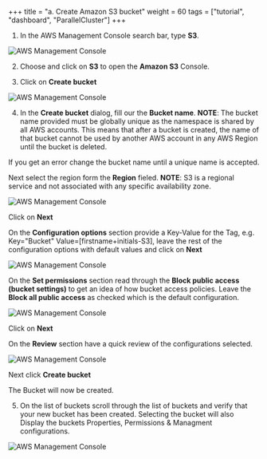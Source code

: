 +++
title = "a. Create Amazon S3 bucket"
weight = 60
tags = ["tutorial", "dashboard", "ParallelCluster"]
+++

1.	In the AWS Management Console search bar, type **S3**.

![AWS Management Console](/images/hpc-aws-parallelcluster-workshop/S3/S3Service.png)


2.	Choose and click on **S3** to open the **Amazon S3** Console.

3.	Click on **Create bucket** 

![AWS Management Console](/images/hpc-aws-parallelcluster-workshop/S3/S3CreateBucket.png)

4.	In the **Create bucket** dialog, fill our the **Bucket name**. 
**NOTE**: The bucket name provided must be globally unique as the namespace is shared by all AWS accounts. This means that after a bucket is created, the name of that bucket cannot be used by another AWS account in any AWS Region until the bucket is deleted.   

If you get an error change the bucket name until a unique name is accepted.

Next select the region form the **Region** fieled.
**NOTE**: S3 is a regional service and not associated with any specific availability zone.

![AWS Management Console](/images/hpc-aws-parallelcluster-workshop/S3/S3CreateBucket1.png)

Click on **Next**

On the **Configuration options** section provide a Key-Value for the Tag, e.g. Key="Bucket" Value=[firstname+initials-S3], leave the rest of the configuration options with default values and click on **Next**

![AWS Management Console](/images/hpc-aws-parallelcluster-workshop/S3/S3CreateBucket2.png)


On the **Set permissions** section read through the **Block public access (bucket settings)** to get an idea of how bucket access policies.
Leave the **Block all public access** as checked which is the default configuration.

![AWS Management Console](/images/hpc-aws-parallelcluster-workshop/S3/S3CreateBucket3.png)

Click on **Next**

On the **Review** section have a quick review of the configurations selected.

![AWS Management Console](/images/hpc-aws-parallelcluster-workshop/S3/S3CreateBucket4.png)

Next click **Create bucket**

The Bucket will now be created.

5.	On the list of buckets scroll through the list of buckets and verify that your new bucket has been created. Selecting the bucket will also Display the buckets Properties, Permissions & Managment configurations. 

![AWS Management Console](/images/hpc-aws-parallelcluster-workshop/S3/S3SelectBucket.png)
